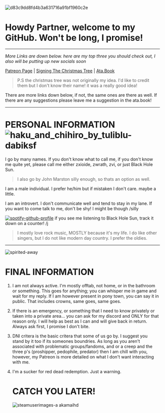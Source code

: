  ![d83c9dd8fd4b3a631716a91bf1960c2e](https://github.com/user-attachments/assets/6cd31bf3-a025-4164-ab4b-c19dffd1e813) 
# Howdy Partner, welcome to my GitHub. Won't be long, I promise!

________________________________________________________________________

 *More Links are down below. here are my top three you should check out, I also will be putting up new socials soon* 


[Patreon Page](https://www.patreon.com/c/user/posts?u=85089921) | [Signing The Christmas Tree](https://colormytree.me/2024/01JE2XWHK1YHZ7CY10Q7036SDX) | [Ata.Book](https://zxioide.atabook.org/)

>P.S the christmas tree was not originally my idea. I'd like to credit them but I don't know their name! it was a really good idea!

There are more links down below, if not, the same ones are there as well. If there are any suggestions please leave me a suggestion in the ata.book!

________________________________________________________________________

# PERSONAL INFORMATION ![haku_and_chihiro_by_tuliblu-dabiksf](https://github.com/user-attachments/assets/45a12698-b4e2-4f4a-8529-400074d48d42)

I go by many names. If you don't know what to call me, if you don't know me quite yet, please call me either zxioide, zwrath, zvi, or just Black Hole Sun. 
>I also go by John Marston silly enough, so thats an option as well.

I am a male individual. I prefer he/him but if mistaken I don't care. maybe a little. 

I am an introvert. I don't communicate well and tend to stay in my lane. If you want to come talk to me, don't be shy! I might be though /silly

[![spotify-github-profile](https://spotify-github-profile.kittinanx.com/api/view?uid=314lk5plcho6tynqye2qelu5zs5m&cover_image=true&theme=novatorem&show_offline=true&background_color=444040&interchange=true&bar_color=bdcbd6&bar_color_cover=false)](https://spotify-github-profile.kittinanx.com/api/view?uid=314lk5plcho6tynqye2qelu5zs5m&redirect=true) if you see me listening to Black Hole Sun, track it down on a counter! /j

>I mostly love rock music, MOSTLY because it's my life. I do like other singers, but I do not like modern day country. I prefer the oldies.

________________________________________________________________________

![spirited-away](https://github.com/user-attachments/assets/5780a718-33e1-4f4c-9a08-1cb69c75dae8)


# FINAL INFORMATION   


1. I am not always active. I'm mostly offtab, not home, or in the bathroom or something. This goes for anything; you can whisper me in game and wait for my reply. If I am however present in pony town, you can say it in public. That includes crowns, same goes, same goes.
2. If there is an emergency, or something that I need to know privately or taken into a private area... you can ask for my discord and ONLY for that reason only. I will help as best as I can and will give back in return. Always ask first, I promise I don't bite.
3. DNI critera is the basic critera that some of us go by. I suggest you stand by it too if its someones boundries. As long as you aren't associated with problematic groups/fandoms, and or a creep and the three p's (proshipper, pedophile, predator) then I am chill with you, however, my Patreon is more detailed on what I don't want interacting with me.
4. I'm a sucker for red dead redemption. Just a warning.

   # CATCH YOU LATER!

   ![steamuserimages-a akamaihd](https://github.com/user-attachments/assets/844e5877-753d-4bb8-9e03-1aca49436a52)

